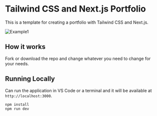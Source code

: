 # Tailwind CSS and Next.js Portfolio

This is a template for creating a portfolio with Tailwind CSS and Next.js.

![Example1](https://github.com/fovehack/portfolio_dga/assets/117688833/e4c3b52f-5951-45b0-8d5c-f37fbe9ce43d)

## How it works

Fork or download the repo and change whatever you need to change for your needs.

## Running Locally

Can run the application in VS Code or a terminal and it will be available at `http://localhost:3000`.

```bash
npm install
npm run dev
```
